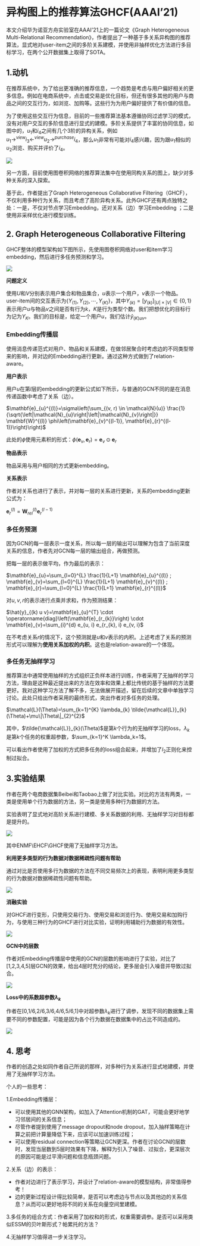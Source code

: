 # 异构图上的推荐算法GHCF(AAAI’21)

本文介绍华为诺亚方舟实验室在AAAI'21上的一篇论文《Graph Heterogeneous Multi-Relational Recommendation》，作者提出了一种基于多关系异构图的推荐算法，显式地对user-item之间的多阶关系建模，并使用非抽样优化方法进行多目标学习，在两个公开数据集上取得了SOTA。

## 1.动机

在推荐系统中，为了给出更准确的推荐信息，一个趋势是考虑与用户偏好相关的更多信息。例如在电商系统中，点击或交易是优化目标，但还有很多其他的用户与商品之间的交互行为，如浏览、加购等。这些行为为用户偏好提供了有价值的信息。

为了使用这些交互行为信息，目前的一些推荐算法基本遵循协同过滤学习的模式，没有对用户交互的多阶信息进行显式的建模。多阶关系提供了丰富的协同信息，如图中的，$u_1$和$i_4$之间有几个3阶的异构关系，例如$u_1 \rightarrow^{view}i_3\leftarrow^{view}u_2 \rightarrow^{purchase}i_4$，那么$u_1$非常有可能对$i_4$感兴趣，因为跟$u_1$相似的$u_2$浏览、购买并评价了$i_4$。

![](images/GHCF_example.png)

另一方面，目前使用图卷积网络的推荐算法集中在使用同构关系的图上，缺少对多种关系的深入探索。

基于此，作者提出了Graph Heterogeneous Collaborative Filtering（GHCF），不仅利用多种行为关系，而且考虑了高阶异构关系。此外GHCF还有两点独特之处：一是，不仅对节点学习Embedding，还对关系（边）学习Embedding ；二是使用非采样优化进行模型训练。

## 2. Graph Heterogeneous Collaborative Filtering

GHCF整体的模型架构如下图所示，先使用图卷积网络对user和item学习embedding，然后进行多任务预测和学习。

![](images/GHCF_architecture.png)

**问题定义**

使用$U$和$V$分别表示用户集合和物品集合，$u$表示一个用户，$v$表示一个物品。user-item间的交互表示为$\{Y_{(1)},Y_{(2)},\cdots,Y_{(K)}\}$，其中$Y_{(k)}=[y_{(k)}]_{|U|\times|V|} \in \{0,1\}$表示用户$u$与物品$v$之间是否有行为$k$，$K$是行为类型个数。我们把想优化的目标行为记为$Y_{K}$。我们的目标是，给定一个用户$u$，我们估计$\hat{y}_{(K)uv}$。

### Embedding传播层

使用消息传递范式对用户、物品和关系建模，在做邻居聚合时考虑边的不同类型带来的影响，并对边的Embedding进行更新。通过这种方式做到了relation-aware。

**用户表示**

用户$u$在第$l$层的embedding的更新公式如下所示，与普通的GCN不同的是在消息传递函数中考虑了关系（边）。

$\mathbf{e}_{u}^{(l)}=\sigma\left(\sum_{(v, r) \in \mathcal{N}(u)} \frac{1}{\sqrt{\left|\mathcal{N}_{u}\right|\left|\mathcal{N}_{v}\right|}} \mathbf{W}^{(l)} \phi\left(\mathbf{e}_{v}^{(l-1)}, \mathbf{e}_{r}^{(l-1)}\right)\right)$

此处的$\phi$使用元素积的形式：$\phi\left(\mathbf{e}_{v}, \mathbf{e}_{r}\right)=\mathbf{e}_{v} \odot \mathbf{e}_{r}$

**物品表示**

物品采用与用户相同的方式更新embedding。

**关系表示**

作者对关系也进行了表示，并对每一层的关系进行更新，关系的embedding更新公式为：

$\mathbf{e}_{r}^{(l)}=\mathbf{W}_{r e l}^{(l)} \mathbf{e}_{r}^{(l-1)}$

### 多任务预测

因为GCN的每一层表示一度关系，所以每一层的输出可以理解为包含了当前深度关系的信息，作者先对GCN每一层的输出组合，再做预测。

把每一层的表示做平均，作为最后的表示：

$\mathbf{e}_{u}=\sum_{l=0}^{L} \frac{1}{L+1} \mathbf{e}_{u}^{(l)} ; \mathbf{e}_{v}=\sum_{l=0}^{L} \frac{1}{L+1} \mathbf{e}_{v}^{(l)} ; \mathbf{e}_{r}=\sum_{l=0}^{L} \frac{1}{L+1} \mathbf{e}_{r}^{(l)}$

对$u,v,r$的表示进行点乘并求和，作为预测结果：

$\hat{y}_{(k) u v}=\mathbf{e}_{u}^{T} \cdot \operatorname{diag}\left(\mathbf{e}_{r_{k}}\right) \cdot \mathbf{e}_{v}=\sum_{i}^{d} e_{u, i} e_{r_{k}, i} e_{v, i}$

在不考虑关系$r$的情况下，这个预测就是$u$和$v$表示的内积。上述考虑了关系的预测形式可以理解为**使用关系加权的内积**。这也是relation-aware的一个体现。

### 多任务无抽样学习

推荐算法中通常使用抽样的方式组织正负样本进行训练，作者采用了无抽样的学习方法，理由是这种最近提出来的方法在效率和效果上都比传统的基于抽样的方法要更好。我对这种学习方法了解不多，无法做展开描述，留在后续的文章中单独学习讨论。此处只给出作者采用的最终形式，突出作者对多任务的处理。

$\mathcal{L}(\Theta)=\sum_{k=1}^{K} \lambda_{k} \tilde{\mathcal{L}}_{k}(\Theta)+\mu\|\Theta\|_{2}^{2}$

其中，$\tilde{\mathcal{L}}_{k}(\Theta)$是第$k$个行为的无抽样学习的loss，$\lambda_k$是第$k$个任务的权重超参数，$\sum_{k=1}^K \lambda_k=1$。

可以看出作者使用了加权的方式把多任务的loss组合起来，并增加了$l_2$正则化来控制过拟合。

## 3.实验结果

作者在两个电商数据集Beibei和Taobao上做了对比实验。对比的方法有两类，一类是使用单个行为数据的方法，另一类是使用多种行为数据的方法。

实验表明了显式地对高阶关系进行建模、多关系数据的利用、无抽样学习对目标都是提升的。

![](images/experiment_compare.png)

其中ENMF\EHCF\GHCF使用了无抽样学习方法。

**利用更多类型的行为数据对数据稀疏性问题有帮助**

通过对比是否使用多行为数据的方法在不同交易频次上的表现，表明利用更多类型的行为数据对数据稀疏性问题有帮助。

![](images/experiment_sparsity.png)

**消融实验**

对GHCF进行变形，只使用交易行为、使用交易和浏览行为、使用交易和加购行为，与使用三种行为的GHCF进行对比实验，证明利用辅助行为数据的有效性。

![](images/experiment_ablation.png)

**GCN中的层数**

作者对Embedding传播层中使用的GCN的层数的影响进行了实验，对比了[1,2,3,4,5]层GCN的效果，给出4层时充分的结论，更多层会引入噪音并导致过拟合。

![](images/experiment_gcn_layer_numb.png)

**Loss中的系数超参数$\lambda_k$**

作者在[0,1/6,2/6,3/6,4/6,5/6,1]中对超参数$\lambda_k$进行了调参，发现不同的数据集上需要不同的参数配置，可能是因为各个行为数据在数据集中的占比不同造成的。

![](images/experiment_loss_lambda.png)

## 4. 思考

作者的创造之处如同作者自己所说的那样，对多种行为关系进行显式地建模，并使用了无抽样学习方法。

个人的一些思考：

1.Embedding传播层：

* 可以使用其他的GNN架构，如加入了Attention机制的GAT，可能会更好地学习邻居间的关系信息；
* 尽管作者提到使用了message dropout和node dropout，加入抽样策略在计算之前把计算量降低下来，应该可以加速训练过程；
* 可以使用residual connection等策略让GCN更深。作者在讨论GCN的层数时，发现当层数到5层时效果有下降，解释为引入了噪音、过拟合，更深层次的原因可能是过平滑问题和信息瓶颈问题。

2.关系（边）的表示：

* 作者对边进行了表示学习，并设计了relation-aware的模型结构，非常值得参考！
* 边的更新过程设计得比较简单，是否可以考虑边与节点以及其他边的关系信息？从而可以更好地将不同的关系在向量空间里建模。

3.多任务的组合方式：作者采用了加权和的形式，权重需要调参。是否可以采用类似ESSM的贝叶斯形式？帕累托的方法？

4.无抽样学习值得进一步关注学习。



